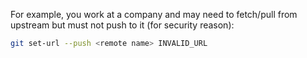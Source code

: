 
For example, you work at a company and may need to fetch/pull from upstream but must not push to it (for security reason):

```sh
git set-url --push <remote name> INVALID_URL
```